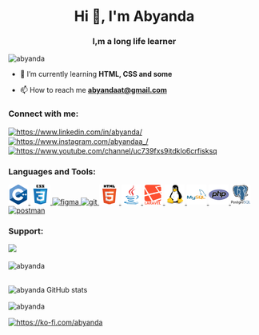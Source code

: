 <h1 align="center">Hi 👋, I'm Abyanda</h1>
<h3 align="center">I,m a long life learner</h3>

<p align="left"> <img src="https://komarev.com/ghpvc/?username=abyanda&label=Profile%20views&color=0e75b6&style=flat" alt="abyanda" /> </p>

- 🌱 I’m currently learning **HTML, CSS and some**

- 📫 How to reach me **abyandaat@gmail.com**

<h3 align="left">Connect with me:</h3>
<p align="left">
<a href="https://linkedin.com/in/https://www.linkedin.com/in/abyanda/" target="blank"><img align="center" src="https://raw.githubusercontent.com/rahuldkjain/github-profile-readme-generator/master/src/images/icons/Social/linked-in-alt.svg" alt="https://www.linkedin.com/in/abyanda/" height="30" width="40" /></a>
<a href="https://instagram.com/https://www.instagram.com/abyandaa_/" target="blank"><img align="center" src="https://raw.githubusercontent.com/rahuldkjain/github-profile-readme-generator/master/src/images/icons/Social/instagram.svg" alt="https://www.instagram.com/abyandaa_/" height="30" width="40" /></a>
<a href="https://www.youtube.com/c/https://www.youtube.com/channel/uc739fxs9itdklo6crfisksq" target="blank"><img align="center" src="https://raw.githubusercontent.com/rahuldkjain/github-profile-readme-generator/master/src/images/icons/Social/youtube.svg" alt="https://www.youtube.com/channel/uc739fxs9itdklo6crfisksq" height="30" width="40" /></a>
</p>

<h3 align="left">Languages and Tools:</h3>
<p align="left"> <a href="https://www.w3schools.com/cpp/" target="_blank" rel="noreferrer"> <img src="https://raw.githubusercontent.com/devicons/devicon/master/icons/cplusplus/cplusplus-original.svg" alt="cplusplus" width="40" height="40"/> </a> <a href="https://www.w3schools.com/css/" target="_blank" rel="noreferrer"> <img src="https://raw.githubusercontent.com/devicons/devicon/master/icons/css3/css3-original-wordmark.svg" alt="css3" width="40" height="40"/> </a> <a href="https://www.figma.com/" target="_blank" rel="noreferrer"> <img src="https://www.vectorlogo.zone/logos/figma/figma-icon.svg" alt="figma" width="40" height="40"/> </a> <a href="https://git-scm.com/" target="_blank" rel="noreferrer"> <img src="https://www.vectorlogo.zone/logos/git-scm/git-scm-icon.svg" alt="git" width="40" height="40"/> </a> <a href="https://www.w3.org/html/" target="_blank" rel="noreferrer"> <img src="https://raw.githubusercontent.com/devicons/devicon/master/icons/html5/html5-original-wordmark.svg" alt="html5" width="40" height="40"/> </a> <a href="https://www.java.com" target="_blank" rel="noreferrer"> <img src="https://raw.githubusercontent.com/devicons/devicon/master/icons/java/java-original.svg" alt="java" width="40" height="40"/> </a> <a href="https://laravel.com/" target="_blank" rel="noreferrer"> <img src="https://raw.githubusercontent.com/devicons/devicon/master/icons/laravel/laravel-plain-wordmark.svg" alt="laravel" width="40" height="40"/> </a> <a href="https://www.linux.org/" target="_blank" rel="noreferrer"> <img src="https://raw.githubusercontent.com/devicons/devicon/master/icons/linux/linux-original.svg" alt="linux" width="40" height="40"/> </a> <a href="https://www.mysql.com/" target="_blank" rel="noreferrer"> <img src="https://raw.githubusercontent.com/devicons/devicon/master/icons/mysql/mysql-original-wordmark.svg" alt="mysql" width="40" height="40"/> </a> <a href="https://www.php.net" target="_blank" rel="noreferrer"> <img src="https://raw.githubusercontent.com/devicons/devicon/master/icons/php/php-original.svg" alt="php" width="40" height="40"/> </a> <a href="https://www.postgresql.org" target="_blank" rel="noreferrer"> <img src="https://raw.githubusercontent.com/devicons/devicon/master/icons/postgresql/postgresql-original-wordmark.svg" alt="postgresql" width="40" height="40"/> </a> <a href="https://postman.com" target="_blank" rel="noreferrer"> <img src="https://www.vectorlogo.zone/logos/getpostman/getpostman-icon.svg" alt="postman" width="40" height="40"/> </a> </p>

<h3 align="left">Support:</h3>
<img src="https://www.codewars.com/users/Abyanda/badges/large"/><br />
<p><img align="center" src="https://github-readme-stats.vercel.app/api/top-langs?username=abyanda&show_icons=true&locale=en&layout=compact" alt="abyanda" /></p><br>
<img src="https://github-readme-stats.vercel.app/api?username=abyanda&show_icons=true&include_all_commits=true" alt="abyanda GitHub stats" /><br />
<p><img align="center" src="https://github-readme-streak-stats.herokuapp.com/?user=abyanda&" alt="abyanda" /></br>
<p><a href="https://ko-fi.com/https://ko-fi.com/abyanda"> <img align="center" src="https://cdn.ko-fi.com/cdn/kofi3.png?v=3" height="50" width="210" alt="https://ko-fi.com/abyanda" /></a></p><br><br>
